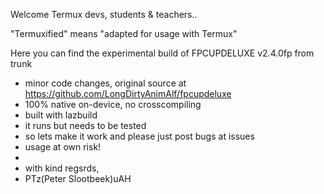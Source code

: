 Welcome Termux devs, students & teachers..

"Termuxified" means "adapted for usage with Termux"

Here you can find the experimental build of FPCUPDELUXE v2.4.0fp from trunk
- minor code changes, original source at https://github.com/LongDirtyAnimAlf/fpcupdeluxe
- 100% native on-device, no crosscompiling
- built with lazbuild
- it runs but needs to be tested
- so lets make it work and please just post bugs at issues
- usage at own risk!
- 
- with kind regsrds,
- PTz(Peter Slootbeek)uAH
